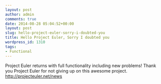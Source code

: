 ```yaml
---
layout: post
author: admin
comments: true
date: 2014-08-28 05:04:52+00:00
layout: post
slug: hello-project-euler-sorry-i-doubted-you
title: Hello Project Euler, Sorry I doubted you
wordpress_id: 1310
tags:
- Functional
---
```


Project Euler returns with full functionality including new problems! Thank you Project Euler for not giving up on this awesome project. http://projecteuler.net/news
